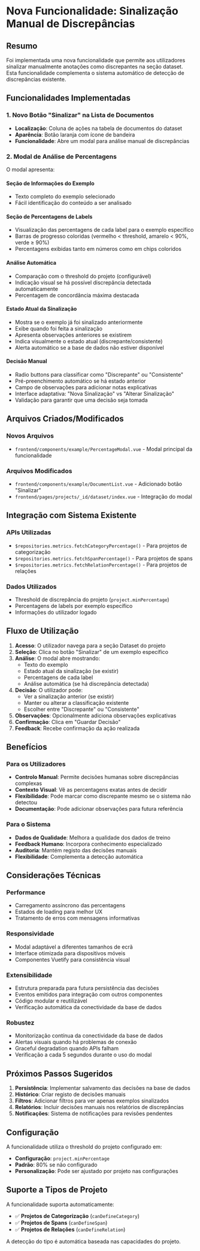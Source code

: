 # Nova Funcionalidade: Sinalização Manual de Discrepâncias

## Resumo

Foi implementada uma nova funcionalidade que permite aos utilizadores sinalizar manualmente anotações como discrepantes na seção dataset. Esta funcionalidade complementa o sistema automático de detecção de discrepâncias existente.

## Funcionalidades Implementadas

### 1. Novo Botão "Sinalizar" na Lista de Documentos

- **Localização**: Coluna de ações na tabela de documentos do dataset
- **Aparência**: Botão laranja com ícone de bandeira
- **Funcionalidade**: Abre um modal para análise manual de discrepâncias

### 2. Modal de Análise de Percentagens

O modal apresenta:

#### Seção de Informações do Exemplo
- Texto completo do exemplo selecionado
- Fácil identificação do conteúdo a ser analisado

#### Seção de Percentagens de Labels
- Visualização das percentagens de cada label para o exemplo específico
- Barras de progresso coloridas (vermelho < threshold, amarelo < 90%, verde ≥ 90%)
- Percentagens exibidas tanto em números como em chips coloridos

#### Análise Automática
- Comparação com o threshold do projeto (configurável)
- Indicação visual se há possível discrepância detectada automaticamente
- Percentagem de concordância máxima destacada

#### Estado Atual da Sinalização
- Mostra se o exemplo já foi sinalizado anteriormente
- Exibe quando foi feita a sinalização
- Apresenta observações anteriores se existirem
- Indica visualmente o estado atual (discrepante/consistente)
- Alerta automático se a base de dados não estiver disponível

#### Decisão Manual
- Radio buttons para classificar como "Discrepante" ou "Consistente"  
- Pré-preenchimento automático se há estado anterior
- Campo de observações para adicionar notas explicativas
- Interface adaptativa: "Nova Sinalização" vs "Alterar Sinalização"
- Validação para garantir que uma decisão seja tomada

## Arquivos Criados/Modificados

### Novos Arquivos
- `frontend/components/example/PercentageModal.vue` - Modal principal da funcionalidade

### Arquivos Modificados
- `frontend/components/example/DocumentList.vue` - Adicionado botão "Sinalizar"
- `frontend/pages/projects/_id/dataset/index.vue` - Integração do modal

## Integração com Sistema Existente

### APIs Utilizadas
- `$repositories.metrics.fetchCategoryPercentage()` - Para projetos de categorização
- `$repositories.metrics.fetchSpanPercentage()` - Para projetos de spans
- `$repositories.metrics.fetchRelationPercentage()` - Para projetos de relações

### Dados Utilizados
- Threshold de discrepância do projeto (`project.minPercentage`)
- Percentagens de labels por exemplo específico
- Informações do utilizador logado

## Fluxo de Utilização

1. **Acesso**: O utilizador navega para a seção Dataset do projeto
2. **Seleção**: Clica no botão "Sinalizar" de um exemplo específico
3. **Análise**: O modal abre mostrando:
   - Texto do exemplo
   - Estado atual da sinalização (se existir)
   - Percentagens de cada label
   - Análise automática (se há discrepância detectada)
4. **Decisão**: O utilizador pode:
   - Ver a sinalização anterior (se existir)
   - Manter ou alterar a classificação existente
   - Escolher entre "Discrepante" ou "Consistente"
5. **Observações**: Opcionalmente adiciona observações explicativas
6. **Confirmação**: Clica em "Guardar Decisão"
7. **Feedback**: Recebe confirmação da ação realizada

## Benefícios

### Para os Utilizadores
- **Controlo Manual**: Permite decisões humanas sobre discrepâncias complexas
- **Contexto Visual**: Vê as percentagens exatas antes de decidir
- **Flexibilidade**: Pode marcar como discrepante mesmo se o sistema não detectou
- **Documentação**: Pode adicionar observações para futura referência

### Para o Sistema
- **Dados de Qualidade**: Melhora a qualidade dos dados de treino
- **Feedback Humano**: Incorpora conhecimento especializado
- **Auditoria**: Mantém registo das decisões manuais
- **Flexibilidade**: Complementa a detecção automática

## Considerações Técnicas

### Performance
- Carregamento assíncrono das percentagens
- Estados de loading para melhor UX
- Tratamento de erros com mensagens informativas

### Responsividade
- Modal adaptável a diferentes tamanhos de ecrã
- Interface otimizada para dispositivos móveis
- Componentes Vuetify para consistência visual

### Extensibilidade
- Estrutura preparada para futura persistência das decisões
- Eventos emitidos para integração com outros componentes
- Código modular e reutilizável
- Verificação automática da conectividade da base de dados

### Robustez
- Monitorização contínua da conectividade da base de dados
- Alertas visuais quando há problemas de conexão
- Graceful degradation quando APIs falham
- Verificação a cada 5 segundos durante o uso do modal

## Próximos Passos Sugeridos

1. **Persistência**: Implementar salvamento das decisões na base de dados
2. **Histórico**: Criar registo de decisões manuais
3. **Filtros**: Adicionar filtros para ver apenas exemplos sinalizados
4. **Relatórios**: Incluir decisões manuais nos relatórios de discrepâncias
5. **Notificações**: Sistema de notificações para revisões pendentes

## Configuração

A funcionalidade utiliza o threshold do projeto configurado em:
- **Configuração**: `project.minPercentage`
- **Padrão**: 80% se não configurado
- **Personalização**: Pode ser ajustado por projeto nas configurações

## Suporte a Tipos de Projeto

A funcionalidade suporta automaticamente:
- ✅ **Projetos de Categorização** (`canDefineCategory`)
- ✅ **Projetos de Spans** (`canDefineSpan`) 
- ✅ **Projetos de Relações** (`canDefineRelation`)

A detecção do tipo é automática baseada nas capacidades do projeto. 